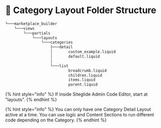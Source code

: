 # 🌳 Category Layout Folder Structure

```bash
└───marketplace_builder
    └───views
        └───partials
            └───layouts
                └───categories
                    ├───detail
                    │       custom_example.liquid
                    │       default.liquid
                    │
                    └───list
                            breadcrumb.liquid
                            children.liquid
                            items.liquid
                            parent.liquid
```

{% hint style="info" %}
If inside Siteglide Admin Code Editor, start at "layouts".
{% endhint %}

{% hint style="info" %}
You can only have one Category Detail Layout active at a time. You can use logic and Content Sections to run different code depending on the Category.
{% endhint %}
